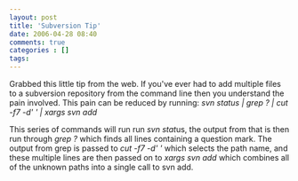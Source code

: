 ```yaml
---
layout: post
title: 'Subversion Tip'
date: 2006-04-28 08:40
comments: true
categories : []
tags:
---
```

Grabbed this little tip from the web. If you've ever had to add multiple files to a subversion repository from the command line then you understand the pain involved. This pain can be reduced by running:
<em>
svn status | grep \? | cut -f7 -d' ' | xargs svn add</em>

This series of commands will run run <em>svn stat</em>us, the output from that is then run through <em>grep \?</em> which finds all lines containing a question mark. The output from grep is passed to <em>cut -f7 -d' '</em> which selects the path name, and these multiple lines are then passed on to <em>xargs svn add</em> which combines all of the unknown paths into a single call to svn add.

